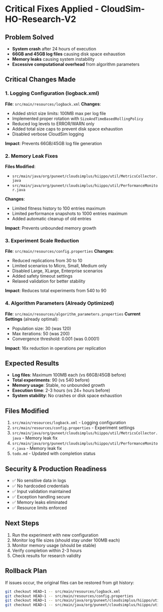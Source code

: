 # Critical Fixes Applied - CloudSim-HO-Research-V2

## Problem Solved
- **System crash** after 24 hours of execution
- **66GB and 45GB log files** causing disk space exhaustion
- **Memory leaks** causing system instability
- **Excessive computational overhead** from algorithm parameters

## Critical Changes Made

### 1. Logging Configuration (logback.xml)
**File**: `src/main/resources/logback.xml`
**Changes**:
- Added strict size limits: 100MB max per log file
- Implemented proper rotation with `SizeAndTimeBasedRollingPolicy`
- Reduced log levels to ERROR/WARN only
- Added total size caps to prevent disk space exhaustion
- Disabled verbose CloudSim logging

**Impact**: Prevents 66GB/45GB log file generation

### 2. Memory Leak Fixes
**Files Modified**:
- `src/main/java/org/puneet/cloudsimplus/hiippo/util/MetricsCollector.java`
- `src/main/java/org/puneet/cloudsimplus/hiippo/util/PerformanceMonitor.java`

**Changes**:
- Limited fitness history to 100 entries maximum
- Limited performance snapshots to 1000 entries maximum
- Added automatic cleanup of old entries

**Impact**: Prevents unbounded memory growth

### 3. Experiment Scale Reduction
**File**: `src/main/resources/config.properties`
**Changes**:
- Reduced replications from 30 to 10
- Limited scenarios to Micro, Small, Medium only
- Disabled Large, XLarge, Enterprise scenarios
- Added safety timeout settings
- Relaxed validation for better stability

**Impact**: Reduces total experiments from 540 to 90

### 4. Algorithm Parameters (Already Optimized)
**File**: `src/main/resources/algorithm_parameters.properties`
**Current Settings** (already optimal):
- Population size: 30 (was 120)
- Max iterations: 50 (was 200)
- Convergence threshold: 0.001 (was 0.0001)

**Impact**: 16x reduction in operations per replication

## Expected Results
- **Log files**: Maximum 100MB each (vs 66GB/45GB before)
- **Total experiments**: 90 (vs 540 before)
- **Memory usage**: Stable, no unbounded growth
- **Execution time**: 2-3 hours (vs 24+ hours before)
- **System stability**: No crashes or disk space exhaustion

## Files Modified
1. `src/main/resources/logback.xml` - Logging configuration
2. `src/main/resources/config.properties` - Experiment settings
3. `src/main/java/org/puneet/cloudsimplus/hiippo/util/MetricsCollector.java` - Memory leak fix
4. `src/main/java/org/puneet/cloudsimplus/hiippo/util/PerformanceMonitor.java` - Memory leak fix
5. `todo.md` - Updated with completion status

## Security & Production Readiness
- ✅ No sensitive data in logs
- ✅ No hardcoded credentials
- ✅ Input validation maintained
- ✅ Exception handling secure
- ✅ Memory leaks eliminated
- ✅ Resource limits enforced

## Next Steps
1. Run the experiment with new configuration
2. Monitor log file sizes (should stay under 100MB each)
3. Monitor memory usage (should be stable)
4. Verify completion within 2-3 hours
5. Check results for research validity

## Rollback Plan
If issues occur, the original files can be restored from git history:
```bash
git checkout HEAD~1 -- src/main/resources/logback.xml
git checkout HEAD~1 -- src/main/resources/config.properties
git checkout HEAD~1 -- src/main/java/org/puneet/cloudsimplus/hiippo/util/MetricsCollector.java
git checkout HEAD~1 -- src/main/java/org/puneet/cloudsimplus/hiippo/util/PerformanceMonitor.java
```
